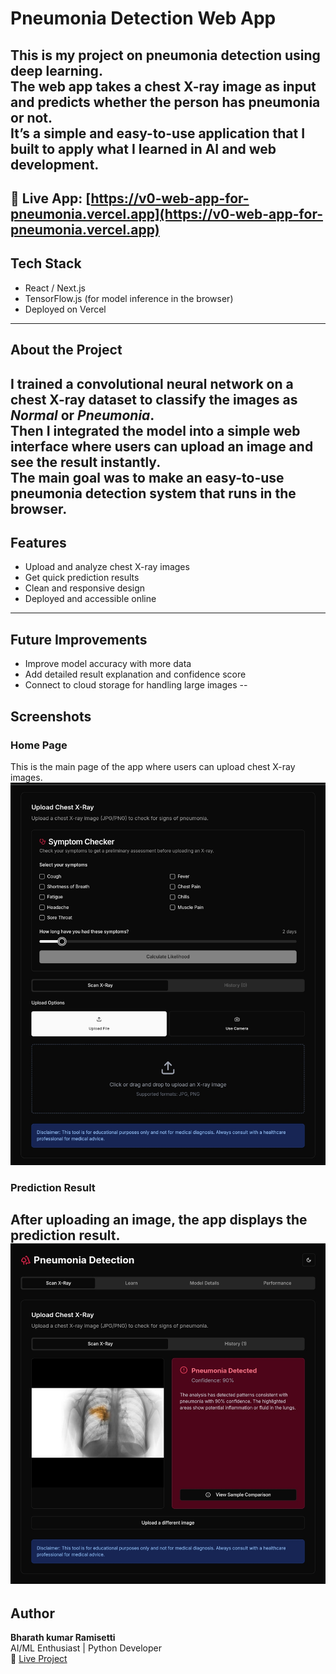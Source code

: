 # Pneumonia Detection Web App
This is my project on pneumonia detection using deep learning.  
The web app takes a chest X-ray image as input and predicts whether the person has pneumonia or not.  
It’s a simple and easy-to-use application that I built to apply what I learned in AI and web development.
---
🔗 **Live App:** [https://v0-web-app-for-pneumonia.vercel.app](https://v0-web-app-for-pneumonia.vercel.app)
---
## Tech Stack
- React / Next.js
- TensorFlow.js (for model inference in the browser)
- Deployed on Vercel  
---
## About the Project
I trained a convolutional neural network on a chest X-ray dataset to classify the images as *Normal* or *Pneumonia*.  
Then I integrated the model into a simple web interface where users can upload an image and see the result instantly.  
The main goal was to make an easy-to-use pneumonia detection system that runs in the browser.
---
## Features
- Upload and analyze chest X-ray images  
- Get quick prediction results  
- Clean and responsive design  
- Deployed and accessible online  
---
## Future Improvements
- Improve model accuracy with more data  
- Add detailed result explanation and confidence score  
- Connect to cloud storage for handling large images
--
## Screenshots
### Home Page
This is the main page of the app where users can upload chest X-ray images.  
![Home Page](assets/home.png.jpg)
### Prediction Result
After uploading an image, the app displays the prediction result.  
![Prediction Result](assets/result.png.jpg)
--
## Author
**Bharath kumar Ramisetti**  
AI/ML Enthusiast | Python Developer  
🔗 [Live Project](https://v0-web-app-for-pneumonia.vercel.app)

